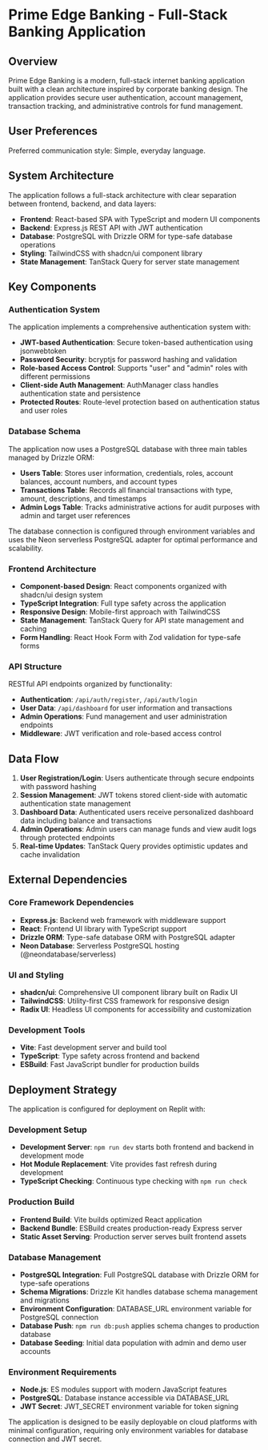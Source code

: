 # Prime Edge Banking - Full-Stack Banking Application

## Overview

Prime Edge Banking is a modern, full-stack internet banking application built with a clean architecture inspired by corporate banking design. The application provides secure user authentication, account management, transaction tracking, and administrative controls for fund management.

## User Preferences

Preferred communication style: Simple, everyday language.

## System Architecture

The application follows a full-stack architecture with clear separation between frontend, backend, and data layers:

- **Frontend**: React-based SPA with TypeScript and modern UI components
- **Backend**: Express.js REST API with JWT authentication
- **Database**: PostgreSQL with Drizzle ORM for type-safe database operations
- **Styling**: TailwindCSS with shadcn/ui component library
- **State Management**: TanStack Query for server state management

## Key Components

### Authentication System

The application implements a comprehensive authentication system with:

- **JWT-based Authentication**: Secure token-based authentication using jsonwebtoken
- **Password Security**: bcryptjs for password hashing and validation
- **Role-based Access Control**: Supports "user" and "admin" roles with different permissions
- **Client-side Auth Management**: AuthManager class handles authentication state and persistence
- **Protected Routes**: Route-level protection based on authentication status and user roles

### Database Schema

The application now uses a PostgreSQL database with three main tables managed by Drizzle ORM:

- **Users Table**: Stores user information, credentials, roles, account balances, account numbers, and account types
- **Transactions Table**: Records all financial transactions with type, amount, descriptions, and timestamps
- **Admin Logs Table**: Tracks administrative actions for audit purposes with admin and target user references

The database connection is configured through environment variables and uses the Neon serverless PostgreSQL adapter for optimal performance and scalability.

### Frontend Architecture

- **Component-based Design**: React components organized with shadcn/ui design system
- **TypeScript Integration**: Full type safety across the application
- **Responsive Design**: Mobile-first approach with TailwindCSS
- **State Management**: TanStack Query for API state management and caching
- **Form Handling**: React Hook Form with Zod validation for type-safe forms

### API Structure

RESTful API endpoints organized by functionality:

- **Authentication**: `/api/auth/register`, `/api/auth/login`
- **User Data**: `/api/dashboard` for user information and transactions
- **Admin Operations**: Fund management and user administration endpoints
- **Middleware**: JWT verification and role-based access control

## Data Flow

1. **User Registration/Login**: Users authenticate through secure endpoints with password hashing
2. **Session Management**: JWT tokens stored client-side with automatic authentication state management
3. **Dashboard Data**: Authenticated users receive personalized dashboard data including balance and transactions
4. **Admin Operations**: Admin users can manage funds and view audit logs through protected endpoints
5. **Real-time Updates**: TanStack Query provides optimistic updates and cache invalidation

## External Dependencies

### Core Framework Dependencies
- **Express.js**: Backend web framework with middleware support
- **React**: Frontend UI library with TypeScript support
- **Drizzle ORM**: Type-safe database ORM with PostgreSQL adapter
- **Neon Database**: Serverless PostgreSQL hosting (@neondatabase/serverless)

### UI and Styling
- **shadcn/ui**: Comprehensive UI component library built on Radix UI
- **TailwindCSS**: Utility-first CSS framework for responsive design
- **Radix UI**: Headless UI components for accessibility and customization

### Development Tools
- **Vite**: Fast development server and build tool
- **TypeScript**: Type safety across frontend and backend
- **ESBuild**: Fast JavaScript bundler for production builds

## Deployment Strategy

The application is configured for deployment on Replit with:

### Development Setup
- **Development Server**: `npm run dev` starts both frontend and backend in development mode
- **Hot Module Replacement**: Vite provides fast refresh during development
- **TypeScript Checking**: Continuous type checking with `npm run check`

### Production Build
- **Frontend Build**: Vite builds optimized React application
- **Backend Bundle**: ESBuild creates production-ready Express server
- **Static Asset Serving**: Production server serves built frontend assets

### Database Management
- **PostgreSQL Integration**: Full PostgreSQL database with Drizzle ORM for type-safe operations
- **Schema Migrations**: Drizzle Kit handles database schema management and migrations
- **Environment Configuration**: DATABASE_URL environment variable for PostgreSQL connection
- **Database Push**: `npm run db:push` applies schema changes to production database
- **Database Seeding**: Initial data population with admin and demo user accounts

### Environment Requirements
- **Node.js**: ES modules support with modern JavaScript features
- **PostgreSQL**: Database instance accessible via DATABASE_URL
- **JWT Secret**: JWT_SECRET environment variable for token signing

The application is designed to be easily deployable on cloud platforms with minimal configuration, requiring only environment variables for database connection and JWT secret.